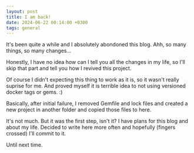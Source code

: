 ```yaml
---
layout: post
title: I am back!
date: 2024-06-22 00:14:00 +0300
tags: general
---
```


It's been quite a while and I absolutely abondoned this blog. Ahh, so many things, so many changes...

Honestly, I have no idea how can I tell you all the changes in my life, so I'll skip that part and tell you how I revived this project.

Of course I didn't expecting this thing to work as it is, so it wasn't really suprise for me. And proved myself it is terrible idea to not using versioned docker tags or gems. :)

Basically, after initial failure, I removed Gemfile and lock files and created a new project in another folder and copied those files to here.

It's not much. But it was the first step, isn't it? I have plans for this blog and about my life. Decided to write here more often and hopefully (fingers crossed) I'll commit to it.

Until next time.
